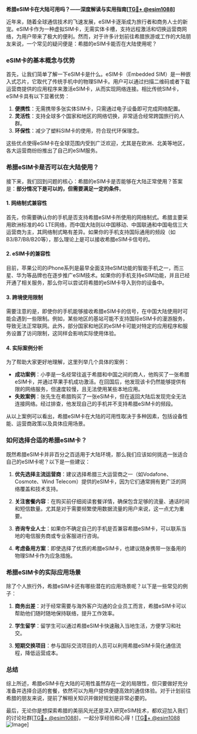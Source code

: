 **希腊eSIM卡在大陆可用吗？——深度解读与实用指南[[TG💪+ @esim1088](https://t.me/s/esim1088)]**

近年来，随着全球通信技术的飞速发展，eSIM卡逐渐成为旅行者和商务人士的新宠。eSIM卡作为一种虚拟SIM卡，无需实体卡槽，支持远程激活和切换运营商网络，为用户带来了极大的便利。然而，对于许多计划前往希腊旅游或工作的大陆朋友来说，一个常见的疑问便是：希腊的eSIM卡能否在大陆使用呢？

### eSIM卡的基本概念与优势

首先，让我们简单了解一下eSIM卡是什么。eSIM卡（Embedded SIM）是一种嵌入式芯片，它取代了传统手机中的物理SIM卡。用户可以通过扫描二维码或者下载运营商提供的应用程序来激活eSIM卡，从而实现网络连接。相比传统SIM卡，eSIM卡具有以下显著优势：

1. **便携性**：无需携带多张实体SIM卡，只需通过电子设备即可完成网络配置。
2. **灵活性**：支持全球多个国家和地区的网络切换，非常适合经常跨国旅行的人群。
3. **环保性**：减少了塑料SIM卡的使用，符合现代环保理念。

这些优点使得eSIM卡在全球范围内受到广泛欢迎，尤其是在欧洲、北美等地区，各大运营商纷纷推出了自己的eSIM服务。

### 希腊eSIM卡是否可以在大陆使用？

接下来，我们回到问题的核心：希腊的eSIM卡是否能够在大陆正常使用？答案是：**部分情况下是可以的，但需要满足一定的条件**。

#### 1. 网络制式兼容性
首先，你需要确认你的手机是否支持希腊eSIM卡所使用的网络制式。希腊主要采用欧洲标准的4G LTE网络，而中国大陆则以中国移动、中国联通和中国电信三大运营商为主，其网络制式略有差异。如果你的手机支持国际通用的频段（如B3/B7/B8/B20等），那么理论上是可以接收希腊eSIM卡信号的。

#### 2. eSIM卡的兼容性
目前，苹果公司的iPhone系列是最早全面支持eSIM功能的智能手机之一，而三星、华为等品牌也在逐步推广eSIM技术。如果你的手机支持eSIM功能，并且已经开通了相关服务，那么你可以尝试将希腊的eSIM卡导入到你的设备中。

#### 3. 跨境使用限制
需要注意的是，即使你的手机能够接收希腊eSIM卡的信号，在中国大陆使用时可能会遇到一些限制。例如，某些地区的基站可能不支持国际eSIM卡的漫游服务，导致无法正常联网。此外，部分国家和地区的eSIM卡可能对特定的应用程序和服务设置了访问限制，这同样会影响实际使用体验。

#### 4. 实际案例分析
为了帮助大家更好地理解，这里列举几个具体的案例：
- **成功案例**：小李是一名经常往返于希腊和中国之间的商人，他购买了一张希腊eSIM卡，并通过苹果手机成功激活。在回国后，他发现该卡仍然能够提供有限的网络服务，但速度较慢，且无法使用某些本地应用。
- **失败案例**：张先生在希腊购买了一张eSIM卡，但在返回大陆后发现完全无法连接网络。经过排查，他发现自己的手机并不支持希腊eSIM卡的频段。

从以上案例可以看出，希腊eSIM卡在大陆的可用性取决于多种因素，包括设备性能、运营商政策以及具体应用场景。

### 如何选择合适的希腊eSIM卡？

既然希腊eSIM卡并非百分之百适用于大陆环境，那么我们应该如何挑选一张适合自己的eSIM卡呢？以下是一些建议：

1. **优先选择主流运营商**：建议选择希腊三大运营商之一（如Vodafone、Cosmote、Wind Telecom）提供的eSIM卡，因为它们通常拥有更广泛的网络覆盖和技术支持。
   
2. **关注套餐内容**：在购买前仔细阅读套餐详情，确保包含足够的流量、通话时间和短信数量。尤其是对于需要频繁使用数据流量的用户来说，这一点尤为重要。

3. **咨询专业人士**：如果你不确定自己的手机是否兼容希腊eSIM卡，可以联系当地的电信服务商或专业客服进行咨询。

4. **考虑备用方案**：即使选择了优质的希腊eSIM卡，也建议随身携带一张备用的物理SIM卡作为应急措施。

### 希腊eSIM卡的实际应用场景

除了个人旅行外，希腊eSIM卡还有哪些潜在的应用场景呢？以下是一些常见的例子：

1. **商务出差**：对于经常需要与海外客户沟通的企业员工而言，希腊eSIM卡可以帮助他们随时随地保持联络，提升工作效率。
   
2. **学生留学**：留学生可以通过希腊eSIM卡快速融入当地生活，方便学习和社交。
   
3. **短期交换项目**：参与国际交流项目的人员可以利用希腊eSIM卡简化通信流程，降低运营成本。

### 总结

综上所述，希腊eSIM卡在大陆的可用性虽然存在一定的局限性，但只要做好充分准备并选择合适的套餐，依然可以为用户提供便捷高效的通信体验。对于计划前往希腊的朋友来说，提前了解相关知识并做好规划是非常必要的。

最后，无论你是想探索希腊的美丽风光还是深入研究eSIM技术，都欢迎加入我们的讨论社群[[TG💪+ @esim1088](https://t.me/s/esim1088)]，一起分享经验和心得！[[TG💪+ @esim1088](https://t.me/s/esim1088) ![Image](https://i.postimg.cc/4NQfJmqS/Snipaste-2025-05-13-00-14-12.png)]